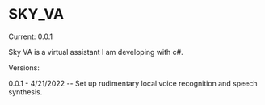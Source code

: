 # SKY_VA
Current: 0.0.1


Sky VA is a virtual assistant I am developing with c#.

Versions:

0.0.1 - 4/21/2022 -- Set up rudimentary local voice recognition and speech synthesis.


